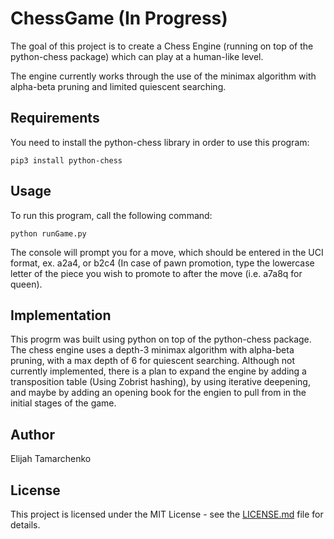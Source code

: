 # ChessGame (In Progress)
The goal of this project is to create a Chess Engine (running on top of the python-chess package) which can play at a human-like level.

The engine currently works through the use of the minimax algorithm with alpha-beta pruning and limited quiescent searching.

## Requirements

You need to install the python-chess library in order to use this program:
 ```
 pip3 install python-chess
 ```
## Usage

To run this program, call the following command:
```
python runGame.py
```
The console will prompt you for a move, which should be entered in the UCI format, ex. a2a4, or b2c4 (In case of pawn promotion, type the lowercase letter of the piece you wish to promote to after the move (i.e. a7a8q for queen).

## Implementation

This progrm was built using python on top of the python-chess package. The chess engine uses a depth-3 minimax algorithm with alpha-beta pruning, with a max depth of 6 for quiescent searching. Although not currently implemented, there is a plan to expand the engine by adding a transposition table (Using Zobrist hashing), by using iterative deepening, and maybe by adding an opening book for the engien to pull from in the initial stages of the game. 

## Author
 
Elijah Tamarchenko
 
## License
 
This project is licensed under the MIT License - see the [LICENSE.md](LICENSE) file for details.
